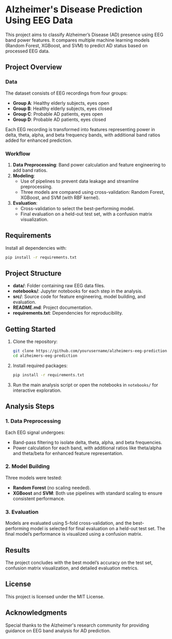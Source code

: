 # Alzheimer's Disease Prediction Using EEG Data

This project aims to classify Alzheimer’s Disease (AD) presence using EEG band power features. It compares multiple machine learning models (Random Forest, XGBoost, and SVM) to predict AD status based on processed EEG data.

## Project Overview

### Data
The dataset consists of EEG recordings from four groups:
- **Group A**: Healthy elderly subjects, eyes open
- **Group B**: Healthy elderly subjects, eyes closed
- **Group C**: Probable AD patients, eyes open
- **Group D**: Probable AD patients, eyes closed

Each EEG recording is transformed into features representing power in delta, theta, alpha, and beta frequency bands, with additional band ratios added for enhanced prediction.

### Workflow
1. **Data Preprocessing**: Band power calculation and feature engineering to add band ratios.
2. **Modeling**: 
    - Use of pipelines to prevent data leakage and streamline preprocessing.
    - Three models are compared using cross-validation: Random Forest, XGBoost, and SVM (with RBF kernel).
3. **Evaluation**:
    - Cross-validation to select the best-performing model.
    - Final evaluation on a held-out test set, with a confusion matrix visualization.

## Requirements

Install all dependencies with:

```bash
pip install -r requirements.txt
```

## Project Structure

- **data/**: Folder containing raw EEG data files.
- **notebooks/**: Jupyter notebooks for each step in the analysis.
- **src/**: Source code for feature engineering, model building, and evaluation.
- **README.md**: Project documentation.
- **requirements.txt**: Dependencies for reproducibility.

## Getting Started

1. Clone the repository:
    ```bash
    git clone https://github.com/yourusername/alzheimers-eeg-prediction.git
    cd alzheimers-eeg-prediction
    ```

2. Install required packages:
    ```bash
    pip install -r requirements.txt
    ```

3. Run the main analysis script or open the notebooks in `notebooks/` for interactive exploration.

## Analysis Steps

### 1. Data Preprocessing
Each EEG signal undergoes:
- Band-pass filtering to isolate delta, theta, alpha, and beta frequencies.
- Power calculation for each band, with additional ratios like theta/alpha and theta/beta for enhanced feature representation.

### 2. Model Building
Three models were tested:
- **Random Forest** (no scaling needed).
- **XGBoost** and **SVM**: Both use pipelines with standard scaling to ensure consistent performance.

### 3. Evaluation
Models are evaluated using 5-fold cross-validation, and the best-performing model is selected for final evaluation on a held-out test set. The final model’s performance is visualized using a confusion matrix.

## Results
The project concludes with the best model’s accuracy on the test set, confusion matrix visualization, and detailed evaluation metrics.

## License
This project is licensed under the MIT License.

## Acknowledgments
Special thanks to the Alzheimer's research community for providing guidance on EEG band analysis for AD prediction.

